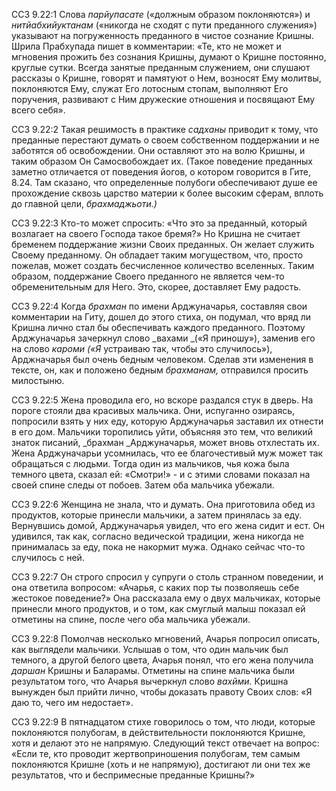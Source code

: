 ССЗ 9.22:1	Слова _парйупасате_ («должным образом поклоняются») и _нитйабхийуктанам_ («никогда не сходят с пути преданного служения») указывают на погруженность преданного в чистое сознание Кришны. Шрила Прабхупада пишет в комментарии: «Те, кто не может и мгновения прожить без сознания Кришны, думают о Кришне постоянно, круглые сутки. Всегда занятые преданным служением, они слушают рассказы о Кришне, говорят и памятуют о Нем, возносят Ему молитвы, поклоняются Ему, служат Его лотосным стопам, выполняют Его поручения, развивают с Ним дружеские отношения и посвящают Ему всего себя».

ССЗ 9.22:2	Такая решимость в практике _садханы_ приводит к тому, что преданные перестают думать о своем собственном поддержании и не заботятся об освобождении. Они оставляют это на волю Кришны, и таким образом Он Самосвобождает их. (Такое поведение преданных заметно отличается от поведения йогов, о котором говорится в Гите, 8.24. Там сказано, что определенные полубоги обеспечивают душе ее прохождение сквозь царство материи к более высоким сферам, вплоть до главной цели, _брахмаджьоти.)_

ССЗ 9.22:3	Кто-то может спросить: «Что это за преданный, который возлагает на своего Господа такое бремя?» Но Кришна не считает бременем поддержание жизни Своих преданных. Он желает служить Своему преданному. Он обладает таким могуществом, что, просто пожелав, может создать бесчисленное количество вселенных. Таким образом, поддержание Своего преданного не является чем-то обременительным для Него. Это, скорее, доставляет Ему радость.

ССЗ 9.22:4	Когда _брахман_ по имени Арджуначарья, составляя свои комментарии на Гиту, дошел до этого стиха, он подумал, что вряд ли Кришна лично стал бы обеспечивать каждого преданного. Поэтому Арджуначарья зачеркнул слово _вахами _(«Я приношу»), заменив его на слово _кароми («Я_ устраиваю так, чтобы это случилось»), Арджначарья был очень бедным человеком. Сделав эти изменения в тексте, он, как и положено бедным _брахманам,_ отправился просить милостыню.

ССЗ 9.22:5	Жена проводила его, но вскоре раздался стук в дверь. На пороге стояли два красивых мальчика. Они, испуганно озираясь, попросили взять у них еду, которую Арджуначарья заставил их отнести в его дом. Мальчики торопились уйти, объясняя это тем, что великий знаток писаний, _брахман _Арджуначарья, может вновь отхлестать их. Жена Арджуначарьи усомнилась, что ее благочестивый муж может так обращаться с людьми. Тогда один из мальчиков, чья кожа была темного цвета, сказал ей: «Смотри!» - и с этими словами показал на своей спине следы от побоев. Затем оба мальчика убежали.

ССЗ 9.22:6	Женщина не знала, что и думать. Она приготовила обед из продуктов, которые принесли мальчики, а затем принялась за еду. Вернувшись домой, Арджуначарья увидел, что его жена сидит и ест. Он удивился, так как, согласно ведической традиции, жена никогда не принималась за еду, пока не накормит мужа. Однако сейчас что-то случилось с ней.

ССЗ 9.22:7	Он строго спросил у супруги о столь странном поведении, и она ответила вопросом: «Ачарья, с каких пор ты позволяешь себе жестокое поведение?» Она рассказала ему о двух мальчиках, которые принесли много продуктов, и о том, как смуглый малыш показал ей отметины на спине, после чего оба мальчика убежали.

ССЗ 9.22:8	Помолчав несколько мгновений, Ачарья попросил описать, как выглядели мальчики. Услышав о том, что один мальчик был темного, а другой белого цвета, Ачарья понял, что его жена получила _даршан_ Кришны и Баларамы. Отметины на спине мальчика были результатом того, что Ачарья вычеркнул слово _вахйми._ Кришна вынужден был прийти лично, чтобы доказать правоту Своих слов: «Я даю то, чего им недостает».

ССЗ 9.22:9	В пятнадцатом стихе говорилось о том, что люди, которые поклоняются полубогам, в действительности поклоняются Кришне, хотя и делают это не напрямую. Следующий текст отвечает на вопрос: «Если те, кто проводит жертвоприношения полубогам, тем самым поклоняются Кришне (хоть и не напрямую), достигают ли они тех же результатов, что и беспримесные преданные Кришны?»